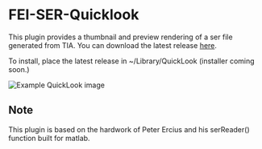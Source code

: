 # FEI-SER-Quicklook
This plugin provides a thumbnail and preview rendering of a ser file generated from TIA. You can download the latest release [here](Releases/FEISerQuicklook_35.zip?raw=true).

To install, place the latest release in ~/Library/QuickLook (installer coming soon.)

![Example QuickLook image](https://github.com/subangstrom/FEI-SER-Quicklook/blob/master/Screenshots/image_example.png?raw=true)


## Note

This plugin is based on the hardwork of Peter Ercius and his serReader() function built for matlab.
